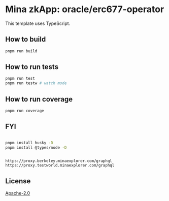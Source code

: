 # Mina zkApp: oracle/erc677-operator

This template uses TypeScript.

## How to build

```sh
pnpm run build
```

## How to run tests

```sh
pnpm run test
pnpm run testw # watch mode
```

## How to run coverage

```sh
pnpm run coverage
```

## FYI

```sh

pnpm install husky -D
pnpm install @types/node -D

```

```

https://proxy.berkeley.minaexplorer.com/graphql
https://proxy.testworld.minaexplorer.com/graphql

```

## License

[Apache-2.0](LICENSE)
